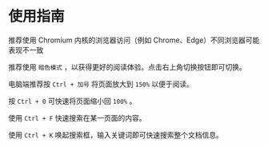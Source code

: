 # 使用指南
推荐使用 Chromium 内核的浏览器访问（例如 Chrome、Edge）不同浏览器可能表现不一致

推荐使用 `暗色模式` ，以获得更好的阅读体验。点击右上角切换按钮即可切换。

电脑端推荐按 `Ctrl + 加号` 将页面放大到 `150%` 以便于阅读。

按 `Ctrl + 0` 可快速将页面缩小回 `100%` 。

使用 `Ctrl + F` 快速搜索在某一页面的内容。

使用 `Ctrl + K` 唤起搜索框，输入关键词即可快速搜索整个文档信息。